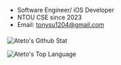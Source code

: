 - Software Engineer/ iOS Developer
- NTOU CSE since 2023
- Email: tonysu1204@gmail.com

#### 

![Ateto's Github Stat](https://github-readme-stats.vercel.app/api?username=Ateto1204&show_icons=true&theme=dracula&show_border=true)

![Ateto's Top Language](https://github-readme-stats.vercel.app/api/top-langs/?username=Ateto1204&layout=compact&theme=dracula&show_border=true&hide=html)
